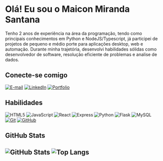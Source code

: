 # Olá! Eu sou o Maicon Miranda Santana

Tenho 2 anos de experiência na área da programação, tendo como principais conhecimentos em Python e NodeJS/Typescript, já participei de projetos de pequeno e médio porte para aplicações desktop, web e automação. 
Durante minha trajetória, desenvolvi habilidades sólidas como desenvolvedor de software, resolução eficiente de problemas e analise de dados.

## Conecte-se comigo

[![E-mail](https://img.shields.io/badge/-Email-000?style=for-the-badge&logo=microsoft-outlook&logoColor=E94D5F)](mailto:maiconmirandasantana@gmail.com)
[![LinkedIn](https://img.shields.io/badge/-LinkedIn-000?style=for-the-badge&logo=linkedin&logoColor=30A3DC)](https://www.linkedin.com/in/maicon-miranda-/)
[![Portfolio](https://img.shields.io/badge/Portfolio-000?style=for-the-badge&logo=todoist&logoColor=white)](https://portifolio-gray-tau.vercel.app)

## Habilidades

![HTML5](https://img.shields.io/badge/HTML-000?style=for-the-badge&logo=html5)
![JavaScript](https://img.shields.io/badge/JavaScript-000?style=for-the-badge&logo=javascript)
![React](https://img.shields.io/badge/React-000?style=for-the-badge&logo=react&logoColor=61DAFB)
![Express](https://img.shields.io/badge/express.js-000.svg?style=for-the-badge&logo=express&logoColor=%2361DAFB)
![Python](https://img.shields.io/badge/python-000?style=for-the-badge&logo=python&logoColor=ffdd54)
![Flask](https://img.shields.io/badge/flask-%23000.svg?style=for-the-badge&logo=flask&logoColor=white)
![MySQL](https://img.shields.io/badge/MySQL-000?style=for-the-badge&logo=mysql&logoColor=white)
[![Git](https://img.shields.io/badge/Git-000?style=for-the-badge&logo=git&logoColor=E94D5F)](https://git-scm.com/doc)
[![GitHub](https://img.shields.io/badge/GitHub-000?style=for-the-badge&logo=github&logoColor=30A3DC)](https://docs.github.com/)

## GitHub Stats

![GitHub Stats](https://github-readme-stats.vercel.app/api?username=M4ic0n-Mir4nda&theme=transparent&bg_color=000&border_color=30A3DC&show_icons=true&icon_color=30A3DC&hide=stars&title_color=E94D5F&text_color=FFF) ![Top Langs](https://github-readme-stats-git-masterrstaa-rickstaa.vercel.app/api/top-langs/?username=M4ic0n-Mir4nda&layout=compact&bg_color=000&border_color=30A3DC&title_color=E94D5F&text_color=FFF)
---
